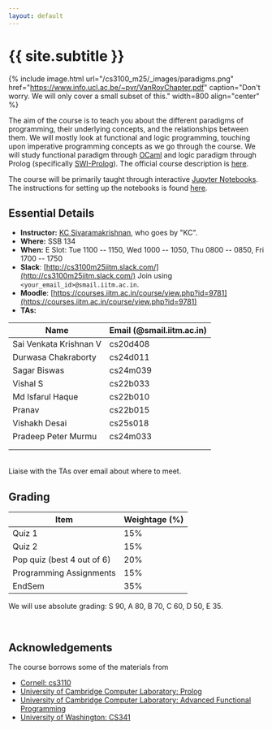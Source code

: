 ```yaml
---
layout: default
---
```


<div class="home">

<h1>{{ site.subtitle }}</h1>

</div>

{% include image.html url="/cs3100_m25/_images/paradigms.png"
   href="https://www.info.ucl.ac.be/~pvr/VanRoyChapter.pdf"
   caption="Don't worry. We will only cover a small subset of this." width=800 align="center" %}

The aim of the course is to teach you about the different paradigms of
programming, their underlying concepts, and the relationships between them. We
will mostly look at functional and logic programming, touching upon imperative
programming concepts as we go through the course. We will study functional
paradigm through [OCaml](https://ocaml.org/) and logic paradigm through Prolog
(specifically [SWI-Prolog](https://www.swi-prolog.org/)). The official course
description is [here](http://www.cse.iitm.ac.in/course_details.php?arg=MTk=).

The course will be primarily taught through interactive [Jupyter
Notebooks](https://jupyter.org/). The instructions for setting up the notebooks
is found [here](https://github.com/kayceesrk/cs3100_m25).

## Essential Details

* **Instructor:** [KC Sivaramakrishnan](http://kcsrk.info), who goes by "KC".
* **Where:** SSB 134
* **When:** E Slot: Tue 1100 -- 1150, Wed 1000 -- 1050, Thu 0800 -- 0850, Fri 1700 -- 1750
* **Slack**: [http://cs3100m25iitm.slack.com/](http://cs3100m25iitm.slack.com/) Join using `<your_email_id>@smail.iitm.ac.in`.
* **Moodle**: [https://courses.iitm.ac.in/course/view.php?id=9781](https://courses.iitm.ac.in/course/view.php?id=9781)
* **TAs:**

| Name | Email (@smail.iitm.ac.in) |
|------|-------|
| Sai Venkata Krishnan V | cs20d408 |
| Durwasa Chakraborty | cs24d011 | 
| Sagar Biswas | cs24m039 | 
| Vishal S | cs22b033 |
| Md Isfarul Haque | cs22b010 |
| Pranav | cs22b015 |
| Vishakh Desai | cs25s018 |
| Pradeep Peter Murmu | cs24m033 |
| | |
| | | 


<br/>
Liaise with the TAs over email about where to meet.

## Grading

| Item          | Weightage (%) |
|---------------|---------------|
| Quiz 1 | 15% |
| Quiz 2 | 15% |
| Pop quiz (best 4 out of 6) | 20% |
| Programming Assignments | 15% |
| EndSem | 35% |

We will use absolute grading: S 90, A 80, B 70, C 60, D 50, E 35. 

<br/>

## Acknowledgements

The course borrows some of the materials from

* [Cornell: cs3110](http://www.cs.cornell.edu/courses/cs3110/2019sp/)
* [University of Cambridge Computer Laboratory: Prolog](https://www.cl.cam.ac.uk/teaching/1819/Prolog/)
* [University of Cambridge Computer Laboratory: Advanced Functional Programming](https://www.cl.cam.ac.uk/teaching/1718/L28/)
* [University of Washington: CS341](https://courses.cs.washington.edu/courses/cse341/20sp/)
